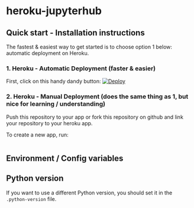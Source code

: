 # heroku-jupyterhub



## Quick start - Installation instructions

The fastest & easiest way to get started is to choose option 1 below: automatic deployment on Heroku.

### 1. Heroku - Automatic Deployment (faster & easier)

First, click on this handy dandy button:
[![Deploy](https://www.herokucdn.com/deploy/button.svg)](https://heroku.com/deploy)



### 2. Heroku - Manual Deployment (does the same thing as 1, but nice for learning / understanding)

Push this repository to your app or fork this repository on github and link your
repository to your heroku app.

To create a new app, run:
```

```

## Environment / Config variables



## Python version

If you want to use a different Python version, you should set it in the `.python-version` file.
